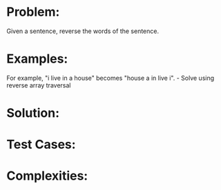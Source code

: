 # Problem:

Given a sentence, reverse the words of the sentence. 

# Examples:

For example, "i live in a house" becomes "house a in live i". - Solve using reverse array traversal

# Solution:

# Test Cases:

# Complexities: